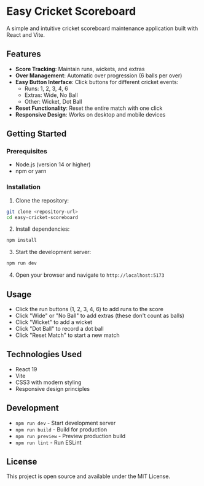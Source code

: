 # Easy Cricket Scoreboard

A simple and intuitive cricket scoreboard maintenance application built with React and Vite.

## Features

- **Score Tracking**: Maintain runs, wickets, and extras
- **Over Management**: Automatic over progression (6 balls per over)
- **Easy Button Interface**: Click buttons for different cricket events:
  - Runs: 1, 2, 3, 4, 6
  - Extras: Wide, No Ball
  - Other: Wicket, Dot Ball
- **Reset Functionality**: Reset the entire match with one click
- **Responsive Design**: Works on desktop and mobile devices

## Getting Started

### Prerequisites

- Node.js (version 14 or higher)
- npm or yarn

### Installation

1. Clone the repository:
```bash
git clone <repository-url>
cd easy-cricket-scoreboard
```

2. Install dependencies:
```bash
npm install
```

3. Start the development server:
```bash
npm run dev
```

4. Open your browser and navigate to `http://localhost:5173`

## Usage

- Click the run buttons (1, 2, 3, 4, 6) to add runs to the score
- Click "Wide" or "No Ball" to add extras (these don't count as balls)
- Click "Wicket" to add a wicket
- Click "Dot Ball" to record a dot ball
- Click "Reset Match" to start a new match

## Technologies Used

- React 19
- Vite
- CSS3 with modern styling
- Responsive design principles

## Development

- `npm run dev` - Start development server
- `npm run build` - Build for production
- `npm run preview` - Preview production build
- `npm run lint` - Run ESLint

## License

This project is open source and available under the MIT License.
